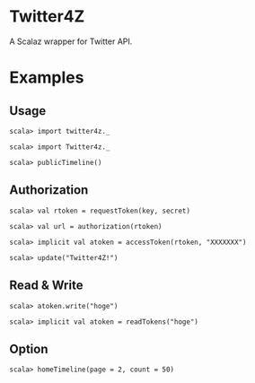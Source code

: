 # Twitter4Z

A Scalaz wrapper for Twitter API.

# Examples

## Usage

    scala> import twitter4z._

    scala> import Twitter4z._
    
    scala> publicTimeline()

## Authorization

    scala> val rtoken = requestToken(key, secret)
    
    scala> val url = authorization(rtoken)
    
    scala> implicit val atoken = accessToken(rtoken, "XXXXXXX")
    
    scala> update("Twitter4Z!")

## Read & Write
    
    scala> atoken.write("hoge")
    
    scala> implicit val atoken = readTokens("hoge")

## Option

    scala> homeTimeline(page = 2, count = 50)

